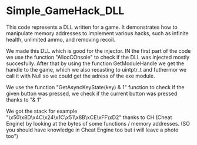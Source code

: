 # Simple_GameHack_DLL
This code represents a DLL written for a game. It demonstrates how to manipulate memory addresses to implement various hacks, such as infinite health, unlimited ammo, and removing recoil.
<picture>
 <source media="(prefers-color-scheme: dark)" srcset="https://i.pinimg.com/originals/c9/19/fc/c919fc265985a7d42e6677e53dd05b0c.jpg">

</picture>


We made this DLL which is good for the injector.
IN the first part of the code we use the function "AllocCOnsole" to check if the DLL was injected mostly succesfully.
After that by using the function GetModuleHandle we get the handle to the game, which we also
recasting to uintptr_t and futhermor we call it with Null so we could get the adress  of the exe module.

We use the function "GetAsyncKeyState(key) & 1" function to check if the given button was pressed, we check if the current button was pressed thanks to "& 1"

We got the stack for example "\x50\x8D\x4C\x24\x1C\x51\x8B\xCE\xFF\xD2" thanks to CH (Cheat Engine) by looking at the bytes of some functions / memory addresses. (SO you should have knowledge in Cheat Engine too but i will leave a photo too")


